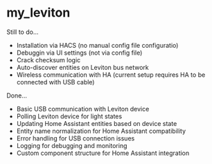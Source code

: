 # my_leviton

Still to do...

- Installation via HACS (no manual config file configuratio)
- Debuggin via UI settings (not via config file)
- Crack checksum logic
- Auto-discover entities on Leviton bus network
- Wireless communication with HA (current setup requires HA to be connected with USB cable)

Done...
- Basic USB communication with Leviton device
- Polling Leviton device for light states
- Updating Home Assistant entities based on device state
- Entity name normalization for Home Assistant compatibility
- Error handling for USB connection issues
- Logging for debugging and monitoring
- Custom component structure for Home Assistant integration

